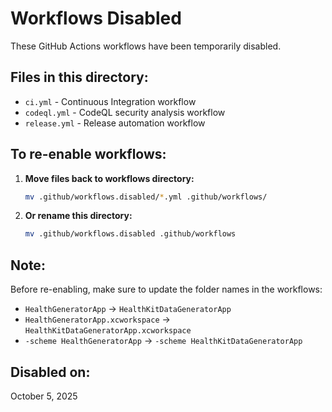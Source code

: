 # Workflows Disabled

These GitHub Actions workflows have been temporarily disabled.

## Files in this directory:
- `ci.yml` - Continuous Integration workflow
- `codeql.yml` - CodeQL security analysis workflow
- `release.yml` - Release automation workflow

## To re-enable workflows:

1. **Move files back to workflows directory:**
   ```bash
   mv .github/workflows.disabled/*.yml .github/workflows/
   ```

2. **Or rename this directory:**
   ```bash
   mv .github/workflows.disabled .github/workflows
   ```

## Note:

Before re-enabling, make sure to update the folder names in the workflows:
- `HealthGeneratorApp` → `HealthKitDataGeneratorApp`
- `HealthGeneratorApp.xcworkspace` → `HealthKitDataGeneratorApp.xcworkspace`
- `-scheme HealthGeneratorApp` → `-scheme HealthKitDataGeneratorApp`

## Disabled on:
October 5, 2025

